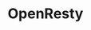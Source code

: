 ---
draft: false
title: OpenResty
content:
  id: openresty
  name: OpenResty
  logo: /images/hosting-and-infrastructure/infrastructure/openresty/logo.png
  website: https://openresty.org/
  iframe_website: /website-iframe/hosting-and-infrastructure/infrastructure/openresty
  dashboardImage: /images/hosting-and-infrastructure/infrastructure/openresty/screenshot-1.png
  short_description: A Fast and Scalable Web Platform by Extending NGINX with LuaJIT
  description: OpenResty is a full-fledged web platform that integrates our enhanced version of the Nginx core, our enhanced version of LuaJIT, many carefully written Lua libraries, lots of high quality 3rd-party Nginx modules, and most of their external dependencies. It is designed to help developers easily build scalable web applications, web services, and dynamic web gateways.
  features:
    - title: Powerful web app server
      description: By taking advantage of various well-designed Nginx modules (most of which are developed by the OpenResty team themselves), OpenResty effectively turns the nginx server into a powerful web app server, in which the web developers can use the Lua programming language to script various existing nginx C modules and Lua modules and construct extremely high-performance web applications that are capable to handle 1000K+ connections in a single box.
    - title: Automated SSL Termination
      description: OpenResty will automatically create and renew SSL certificates
    - title: Extensible
      description: Leverage tons of LUA plugins available or write your own LUA code. It's easy and very fast.
    - title: Based on Nginx
      description: Switching from nginx to OpenResty is not such a paradigm shift as moving to, say, Apache or Microsoft IIS. The OpenResty web application platform is built around the standard nginx core, which offers some familiarity, as well as allowing the use of third-party nginx modules.
  screenshots:
    - /images/hosting-and-infrastructure/infrastructure/openresty/screenshot-1.png
    - /images/hosting-and-infrastructure/infrastructure/openresty/screenshot-2.jpg
---